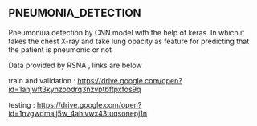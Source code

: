 ## PNEUMONIA_DETECTION
Pneumoniua detection by CNN model with the help of keras. 
In which it takes the chest X-ray and take lung opacity as feature
for predicting that the patient is pneumonic or not


Data provided by RSNA , links are below

train and validation : https://drive.google.com/open?id=1anjwft3kynzobdrq3nzvptbftpxfos9q

testing : https://drive.google.com/open?id=1nvgwdmalj5w_4ahivwx43tuqsonepj1n

